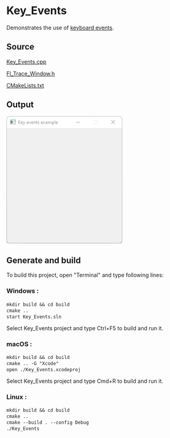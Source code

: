 # Key_Events

Demonstrates the use of [keyboard events](https://www.fltk.org/doc-1.3/events.html#events_keyboard).

## Source

[Key_Events.cpp](Key_Events.cpp)

[Fl_Trace_Window.h](Fl_Trace_Window.h)

[CMakeLists.txt](CMakeLists.txt)

## Output

![output](../../../docs/Pictures/Examples/Key_Events.png)

## Generate and build

To build this project, open "Terminal" and type following lines:

### Windows :

``` shell
mkdir build && cd build
cmake .. 
start Key_Events.sln
```

Select Key_Events project and type Ctrl+F5 to build and run it.

### macOS :

``` shell
mkdir build && cd build
cmake .. -G "Xcode"
open ./Key_Events.xcodeproj
```

Select Key_Events project and type Cmd+R to build and run it.

### Linux :

``` shell
mkdir build && cd build
cmake .. 
cmake --build . --config Debug
./Key_Events
```
